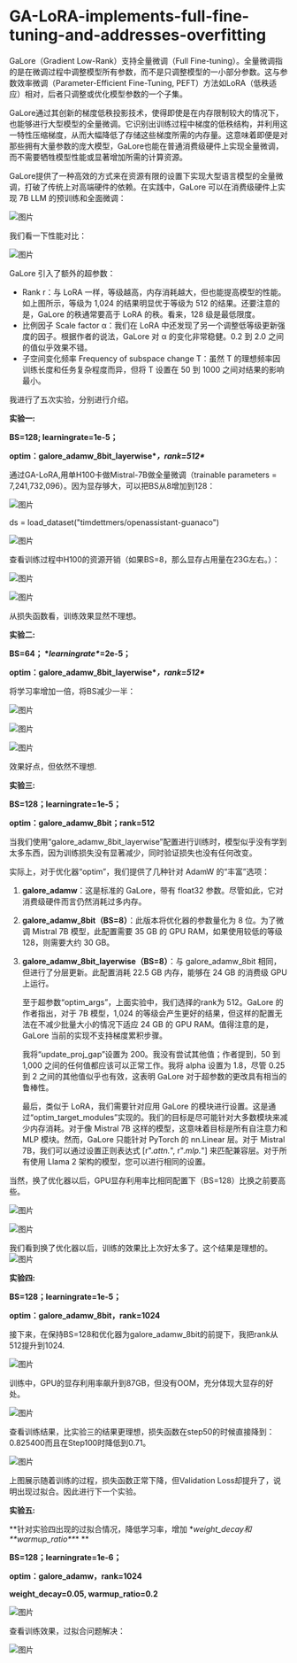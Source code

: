 # GA-LoRA-implements-full-fine-tuning-and-addresses-overfitting

GaLore（Gradient Low-Rank）支持全量微调（Full Fine-tuning）。全量微调指的是在微调过程中调整模型所有参数，而不是只调整模型的一小部分参数。这与参数效率微调（Parameter-Efficient Fine-Tuning, PEFT）方法如LoRA（低秩适应）相对，后者只调整或优化模型参数的一个子集。 

GaLore通过其创新的梯度低秩投影技术，使得即使是在内存限制较大的情况下，也能够进行大型模型的全量微调。它识别出训练过程中梯度的低秩结构，并利用这一特性压缩梯度，从而大幅降低了存储这些梯度所需的内存量。这意味着即便是对那些拥有大量参数的庞大模型，GaLore也能在普通消费级硬件上实现全量微调，而不需要牺牲模型性能或显著增加所需的计算资源。

GaLore提供了一种高效的方式来在资源有限的设置下实现大型语言模型的全量微调，打破了传统上对高端硬件的依赖。在实践中，GaLore 可以在消费级硬件上实现 7B LLM 的预训练和全面微调：

![图片](https://mmbiz.qpic.cn/mmbiz_png/akGXyic486nXBUWiajIRkWDFnAIVQEYeVKcOCQgbecLaUwicOjXicJPWzZnlJ0B2MvaJ83J8iaID7iclibMISIRNeISKg/640?wx_fmt=other&from=appmsg&wxfrom=5&wx_lazy=1&wx_co=1&tp=webp)

我们看一下性能对比：

![图片](https://mmbiz.qpic.cn/mmbiz_png/akGXyic486nXBUWiajIRkWDFnAIVQEYeVKwz1guKATOUib2rJ114icJYIBLtzK9CUBULRSgIMdp47GURH0B9a4iaWhg/640?wx_fmt=other&from=appmsg&wxfrom=5&wx_lazy=1&wx_co=1&tp=webp)

GaLore 引入了额外的超参数：

- Rank  r：与 LoRA 一样，等级越高，内存消耗越大，但也能提高模型的性能。如上图所示，等级为 1,024 的结果明显优于等级为 512 的结果。还要注意的是，GaLore 的秩通常要高于 LoRA 的秩。看来，128 级是最低限度。
- 比例因子 Scale factor α：我们在 LoRA 中还发现了另一个调整低等级更新强度的因子。根据作者的说法，GaLore 对 α 的变化非常稳健。0.2 到 2.0 之间的值似乎效果不错。
- 子空间变化频率 Frequency of subspace change T：虽然 T 的理想频率因训练长度和任务复杂程度而异，但将 T 设置在 50 到 1000 之间对结果的影响最小。



我进行了五次实验，分别进行介绍。

**实验一:** 

**BS=128; learningrate=1e-5；**

**optim：galore_adamw_8bit_layerwise\**，rank=512\****

通过GA-LoRA,用单H100卡做Mistral-7B做全量微调（trainable parameters = 7,241,732,096）。因为显存够大，可以把BS从8增加到128：

![图片](https://mmbiz.qpic.cn/mmbiz_png/akGXyic486nXBUWiajIRkWDFnAIVQEYeVK6nTib0DBbecicLia529j7hxFIaciaqDzFjbXA8h5b8dcR25GT2Kd1ICaTA/640?wx_fmt=other&from=appmsg&wxfrom=5&wx_lazy=1&wx_co=1&tp=webp)

ds = load_dataset("timdettmers/openassistant-guanaco")

![图片](https://mmbiz.qpic.cn/mmbiz_png/akGXyic486nXBUWiajIRkWDFnAIVQEYeVKKDPJiaQicKH5It9EiboXtAB5DWgwA4R14Qoyur8rLjawAHk3KZ58OibMPw/640?wx_fmt=other&from=appmsg&wxfrom=5&wx_lazy=1&wx_co=1&tp=webp)

查看训练过程中H100的资源开销（如果BS=8，那么显存占用量在23G左右。）：

![图片](https://mmbiz.qpic.cn/mmbiz_png/akGXyic486nXBUWiajIRkWDFnAIVQEYeVKicCibC0EJTsYSyauzvIWy6PUXMpFNLFlm7rMp7bGQ7I8q4mnpyNtd80w/640?wx_fmt=other&from=appmsg&wxfrom=5&wx_lazy=1&wx_co=1&tp=webp)

![图片](https://mmbiz.qpic.cn/mmbiz_png/akGXyic486nXBUWiajIRkWDFnAIVQEYeVKuus30PiaOVDticlEeFo7uPXGfHw17W9j6ywvLhZToOtgQiakfdD4FkzOw/640?wx_fmt=other&from=appmsg&wxfrom=5&wx_lazy=1&wx_co=1&tp=webp)

从损失函数看，训练效果显然不理想。

**实验二:** 

**BS=64； \**learningrate\**=2e-5；**

**optim：galore_adamw_8bit_layerwise\**，rank=512\****

将学习率增加一倍，将BS减少一半：

![图片](https://mmbiz.qpic.cn/mmbiz_png/akGXyic486nXBUWiajIRkWDFnAIVQEYeVKic9ezNVcbayBiazsy7fmZdkdLMADYlb6GlkXI6u8yKX4Uf2CUqicBwuhA/640?wx_fmt=other&from=appmsg&wxfrom=5&wx_lazy=1&wx_co=1&tp=webp)

![图片](https://mmbiz.qpic.cn/mmbiz_png/akGXyic486nXBUWiajIRkWDFnAIVQEYeVK8ibY7S3R9COHhOIIOtic0UfGZmRpk7sc7hyrdzQOuVh6rxibotETHTyMw/640?wx_fmt=other&from=appmsg&wxfrom=5&wx_lazy=1&wx_co=1&tp=webp)

![图片](https://mmbiz.qpic.cn/mmbiz_png/akGXyic486nXBUWiajIRkWDFnAIVQEYeVKX29mtlRIPkUT8yLOjxjy6cQQRvC4BvqPsAEydSiasyhVrXuZT92Yia3A/640?wx_fmt=other&from=appmsg&wxfrom=5&wx_lazy=1&wx_co=1&tp=webp)

效果好点，但依然不理想.

**实验三:** 

**BS=128；learningrate=1e-5；**

**optim：galore_adamw_8bit；rank=512**

当我们使用“galore_adamw_8bit_layerwise”配置进行训练时，模型似乎没有学到太多东西，因为训练损失没有显著减少，同时验证损失也没有任何改变。

实际上，对于优化器“optim”，我们提供了几种针对 AdamW 的“丰富”选项：

1. **galore_adamw**：这是标准的 GaLore，带有 float32 参数。尽管如此，它对消费级硬件而言仍然消耗过多内存。

2. **galore_adamw_8bit（BS=8）**：此版本将优化器的参数量化为 8 位。为了微调 Mistral 7B 模型，此配置需要 35 GB 的 GPU RAM，如果使用较低的等级 128，则需要大约 30 GB。

3. **galore_adamw_8bit_layerwise（BS=8）**：与 galore_adamw_8bit 相同，但进行了分层更新。此配置消耗 22.5 GB 内存，能够在 24 GB 的消费级 GPU 上运行。

   至于超参数“optim_args”，上面实验中，我们选择的rank为 512。GaLore 的作者指出，对于 7B 模型，1,024 的等级会产生更好的结果，但这样的配置无法在不减少批量大小的情况下适应 24 GB 的 GPU RAM。值得注意的是，GaLore 当前的实现不支持梯度累积步骤。

   我将“update_proj_gap”设置为 200。我没有尝试其他值；作者提到，50 到 1,000 之间的任何值都应该可以正常工作。我将 alpha 设置为 1.8，尽管 0.25 到 2 之间的其他值似乎也有效，这表明 GaLore 对于超参数的更改具有相当的鲁棒性。

   最后，类似于 LoRA，我们需要针对应用 GaLore 的模块进行设置。这是通过“optim_target_modules”实现的。我们的目标是尽可能针对大多数模块来减少内存消耗。对于像 Mistral 7B 这样的模型，这意味着目标是所有自注意力和 MLP 模块。然而，GaLore 只能针对 PyTorch 的 nn.Linear 层。对于 Mistral 7B，我们可以通过设置正则表达式 [r".*attn.*", r".*mlp.*"] 来匹配兼容层。对于所有使用 Llama 2 架构的模型，您可以进行相同的设置。

当然，换了优化器以后，GPU显存利用率比相同配置下（BS=128）比换之前要高些。

![图片](https://mmbiz.qpic.cn/mmbiz_png/akGXyic486nUTickEPG2OjjIKXgp96IsODW2BibS0jEEuOuw1xm0pZ4EH4d572ScuXvnfaxia4mAN95hpKJAdGcNyw/640?wx_fmt=other&from=appmsg&wxfrom=5&wx_lazy=1&wx_co=1&tp=webp)

![图片](https://mmbiz.qpic.cn/mmbiz_png/akGXyic486nUTickEPG2OjjIKXgp96IsODd4BtwnZQ3cIlicqaI6nnM36r8FUhwHOUlt3yXG1IHK382MTCh7209lQ/640?wx_fmt=other&from=appmsg&wxfrom=5&wx_lazy=1&wx_co=1&tp=webp)

我们看到换了优化器以后，训练的效果比上次好太多了。这个结果是理想的。![图片](https://mmbiz.qpic.cn/mmbiz_png/akGXyic486nUTickEPG2OjjIKXgp96IsODEvAprYC3GDe1rFK91cb9HtF94rrzesJZub0gwEz6bfIOx0d3DNWPRw/640?wx_fmt=other&from=appmsg&wxfrom=5&wx_lazy=1&wx_co=1&tp=webp)

**实验四:** 

**BS=128；learningrate=1e-5；**

**optim：galore_adamw_8bit，rank=1024**

接下来，在保持BS=128和优化器为galore_adamw_8bit的前提下，我把rank从512提升到1024.

![图片](https://mmbiz.qpic.cn/mmbiz_png/akGXyic486nUTickEPG2OjjIKXgp96IsODB3HGFPZcWR12jjWKiaolqDvuT8weWZicUxow2AOhAUCjwUr3c2t8yU1w/640?wx_fmt=other&from=appmsg&wxfrom=5&wx_lazy=1&wx_co=1&tp=webp)

训练中，GPU的显存利用率飙升到87GB，但没有OOM，充分体现大显存的好处。

![图片](https://mmbiz.qpic.cn/mmbiz_png/akGXyic486nUTickEPG2OjjIKXgp96IsODNfN4zibDVvMJIUHib1vPUHpFN9lib6DsyRRVUr6LzZ3Bmvop7MsUCPjfQ/640?wx_fmt=other&from=appmsg&wxfrom=5&wx_lazy=1&wx_co=1&tp=webp)

查看训练结果，比实验三的结果更理想，损失函数在step50的时候直接降到：0.825400而且在Step100时降低到0.71。

![图片](https://mmbiz.qpic.cn/mmbiz_png/akGXyic486nUTickEPG2OjjIKXgp96IsODkYRCfA3jyHotAtpa2pmibcquFauYqJlwotvIzOl2ib6ank3AmNd51wJw/640?wx_fmt=other&from=appmsg&wxfrom=5&wx_lazy=1&wx_co=1&tp=webp)



上图展示随着训练的过程，损失函数正常下降，但Validation Loss却提升了，说明出现过拟合。因此进行下一个实验。



**实验五:** 

**针对实验四出现的过拟合情况，降低学习率，增加 \**weight_decay和\*\*warmup_ratio\*\**\*
**

**BS=128；learningrate=1e-6；**

**op****tim：galore_adamw，r****ank=1024**

 **weight_decay=0.05, warmup_ratio=0.2**

![图片](https://mmbiz.qpic.cn/mmbiz_png/akGXyic486nXYro4VNFxnL6o7LHiaDJL6QB6YGDsBAjVGqJ6gYHPtL1RX0pImFaPxhTLkIQHdEggnF0Ngq6UicbpA/640?wx_fmt=png&from=appmsg&tp=webp&wxfrom=5&wx_lazy=1&wx_co=1)

查看训练效果，过拟合问题解决：

![图片](https://mmbiz.qpic.cn/mmbiz_png/akGXyic486nXYro4VNFxnL6o7LHiaDJL6QG3Btgib4WkPCmPGwibyKCBkwGpdSDU8m1ibyBJgOwJBOkibDIn6tGAYK7Q/640?wx_fmt=png&from=appmsg&tp=webp&wxfrom=5&wx_lazy=1&wx_co=1)